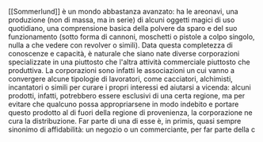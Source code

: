 [[Sommerlund]] è un mondo abbastanza avanzato: ha le areonavi, una produzione (non di massa, ma in serie) di alcuni oggetti magici di uso quotidiano, una comprensione basica della polvere da sparo e del suo funzionamento (sotto forma di cannoni, moschetti o pistole a colpo singolo, nulla a che vedere con revolver o simili). Data questa completezza di conoscenze e capacità, è naturale che siano nate diverse corporazioni specializzate in una piuttosto che l'altra attività commerciale piuttosto che produttiva. 
La corporazioni sono infatti le associazioni un cui vanno a convergere alcune tipologie di lavoratori, come cacciatori, alchimisti, incantatori o simili per curare i propri interessi ed aiutarsi a vicenda: alcuni prodotti, infatti, potrebbero essere esclusivi di una certa regione, ma per evitare che qualcuno possa appropriarsene in modo indebito e portare questo prodotto al di fuori della regione di provenienza, la corporazione ne cura la distribuzione. Far parte di una di esse è, in primis, quasi sempre sinonimo di affidabilità: un negozio o un commerciante, per far parte della c